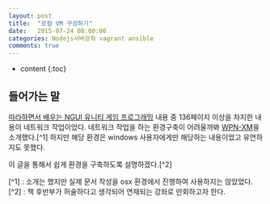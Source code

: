 ```yaml
---
layout: post
title:  "로컬 VM 구성하기"
date:   2015-07-24 08:00:00
categories: Nodejs서버강좌 vagrant ansible
comments: true
---
```


* content
{:toc}

## 들어가는 말

[따라하면서 배우는 NGUI 유니티 게임 프로그래밍](http://wikibook.co.kr/unity-ngui/) 내용 중 136페이지 이상을 차지한 내용이 네트워크 작업이었다. 네트워크 작업을 하는 환경구축이 어려울까봐 [WPN-XM](http://wpn-xm.org/)을 소개했다.[^1] 하지만 해당 환경은 windows 사용자에게만 해당하는 내용이었고 유연하지도 못했다.

이 글을 통해서 쉽게 환경을 구축하도록 설명하겠다.[^2]



[^1] : 소개는 했지만 실제 문서 작성을 osx 환경에서 진행하여 사용하지는 않았었다.
[^2] : 책 후반부가 허술하다고 생각되어 연재되는 강좌로 만회하고자 한다.